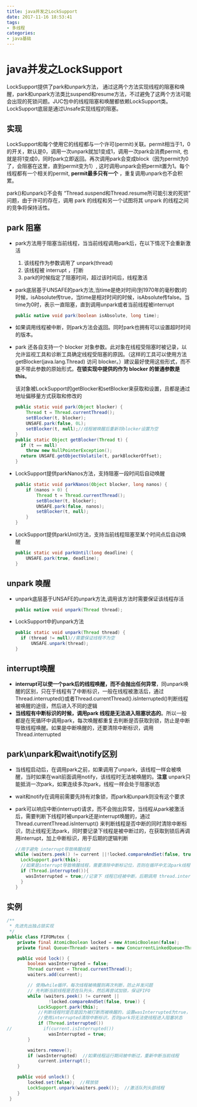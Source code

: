```yaml
---
title: java并发之LockSupport
date: 2017-11-16 18:53:41
tags:
- 多线程
categories:
- java基础
---
```


# java并发之LockSupport

LockSupport提供了park和unpark方法， 通过这两个方法实现线程的阻塞和唤醒，park和unpark方法类比suspend和resume方法，不过避免了这两个方法可能会出现的死锁问题。JUC包中的线程阻塞和唤醒都依赖LockSupport类。LockSupport底层是通过Unsafe实现线程的阻塞。

<!--more-->

## 实现

LockSupport和每个使用它的线程都与一个许可(permit)关联。permit相当于1，0的开关，默认是0，调用一次unpark就加1变成1，调用一次park会消费permit, 也就是将1变成0，同时park立即返回。再次调用park会变成block（因为permit为0了，会阻塞在这里，直到permit变为1）, 这时调用unpark会把permit置为1。每个线程都有一个相关的permit, **permit最多只有一个** ，重复调用unpark也不会积累。

park()和unpark()不会有 “Thread.suspend和Thread.resume所可能引发的死锁” 问题，由于许可的存在，调用 park 的线程和另一个试图将其 unpark 的线程之间的竞争将保持活性。

## park 阻塞

- park方法用于阻塞当前线程，当当前线程调用park后，在以下情况下会重新激活

   1. 该线程作为参数调用了 unpark(thread)
   2. 该线程被 interrupt ，打断
   3. park的时候指定了阻塞时间，超过该时间后，线程激活

- park底层基于UNSAFE的park方法,当time是绝对时间(到1970年的毫秒数)的时候，isAbsolute传true，当time是相对时间的时候，isAbsolute传false。当time为0时，表示一直阻塞，直到调用unpark或者当前线程被interrupt

  ```java
  public native void park(boolean isAbsolute, long time);
  ```

- 如果调用线程被中断，则park方法会返回。同时park也拥有可以设置超时时间的版本。

- park 还各自支持一个 blocker 对象参数。此对象在线程受阻塞时被记录，以允许监视工具和诊断工具确定线程受阻塞的原因。（这样的工具可以使用方法 getBlocker(java.lang.Thread) 访问 blocker。）建议最好使用这些形式，而不是不带此参数的原始形式。**在锁实现中提供的作为 blocker 的普通参数是 this**。

   该对象被LockSupport的getBlocker和setBlocker来获取和设置，且都是通过地址偏移量方式获取和修改的

   ```java
   public static void park(Object blocker) {
       Thread t = Thread.currentThread();
       setBlocker(t, blocker);
       UNSAFE.park(false, 0L);
       setBlocker(t, null);//线程被唤醒后重新将blocker设置为空
   }
   public static Object getBlocker(Thread t) {
     if (t == null)
       throw new NullPointerException();
     return UNSAFE.getObjectVolatile(t, parkBlockerOffset);
   }
   ```

- LockSupport提供parkNanos方法，支持阻塞一段时间后自动唤醒

   ```java
   public static void parkNanos(Object blocker, long nanos) {
       if (nanos > 0) {
           Thread t = Thread.currentThread();
           setBlocker(t, blocker);
           UNSAFE.park(false, nanos);
           setBlocker(t, null);
       }
   }
   ```

- LockSupport提供parkUntil方法，支持当前线程阻塞至某个时间点后自动唤醒

   ```java
   public static void parkUntil(long deadline) {
       UNSAFE.park(true, deadline);
   }
   ```

## unpark 唤醒

- unpark底层基于UNSAFE的unpark方法,调用该方法时需要保证该线程存活

  ```java
  public native void unpark(Thread thread);
  ```

- LockSupport中的unpark方法

  ```java
  public static void unpark(Thread thread) {
  	if (thread != null)//需要保证线程不为空
      	UNSAFE.unpark(thread);
  }
  ```

## interrupt唤醒

- **interrupt可以使一个park后的线程唤醒，而不会抛出任何异常**，同unpark唤醒的区别，只在于线程有了中断标识，一般在线程被激活后，通过Thread.interrupted()或者Thread.currentThread().isInterrupted()判断线程被唤醒的途径，然后进入不同的逻辑
- **当线程有中断标识的时候，调用park 线程是无法进入阻塞状态的**。所以一般都是在死循环中调用park，每次唤醒都重复去判断是否获取到锁，防止是中断导致线程唤醒。如果是中断唤醒的，还要清除中断标识，调用Thread.interrupted

##  park\unpark和wait\notify区别

- 当线程启动后，在调用park之前，如果调用了unpark，该线程一样会被唤醒，当时如果在wait前面调用notify，该线程时无法被唤醒的。**注意** unpark只能抵消一次park，如果连续多次park，线程一样会处于阻塞状态

- wait和notify在调用前需要先持有对象锁，而park和unpark则没有这个要求

- park可以响应中断(interrupt)请求，而不会抛出异常，当线程从park被激活后，需要判断下线程时被unpark还是interrupt唤醒的，通过Thread.currentThread.isInterrupt() 来判断线程是否中断的同时清除中断标识，防止线程无法park，同时要记录下线程是被中断过的，在获取到锁后再调用interrupt，加上中断标识，用于后期的逻辑判断

  ```java
  //用于避免 interrupt导致唤醒线程
  while (waiters.peek() != current ||!locked.compareAndSet(false, true)) {
    LockSupport.park(this);
    //如果是interrupt导致唤醒线程，需要清除中断标记位，否则在循环中无法park线程
    if (Thread.interrupted()){
      wasInterrupted = true;//记录下 线程已经被中断，后期调用 thread.interrupt()
    }
  }
  ```

## 实例

```java
/**
 * 先进先出独占锁实现
 */
public class FIFOMutex {
    private final AtomicBoolean locked = new AtomicBoolean(false);
    private final Queue<Thread> waiters = new ConcurrentLinkedQueue<Thread>();

    public void lock() {
        boolean wasInterrupted = false;
        Thread current = Thread.currentThread();
        waiters.add(current);

        // 使用while循环，每次线程被唤醒则再次判断，防止并发问题
        // 先判断当前线程是否在队列头，然后再尝试加锁，保证FIFO
        while (waiters.peek() != current ||
                !locked.compareAndSet(false, true)) {
            LockSupport.park(this);
            //判断线程时是否是因为被打断而被唤醒的，设置wasInterrupted为true，等待拿到锁后再补上中断标识
            //使用interrupted清除中断标识，否则park将无法使线程进入阻塞状态
            if (Thread.interrupted())
//            if(current.isInterrupted())
                wasInterrupted = true;
        }

        waiters.remove();
        if (wasInterrupted)  //如果线程运行期间被中断过，重新中断当前线程
            current.interrupt();
    }

    public void unlock() {
        locked.set(false);  //释放锁
        LockSupport.unpark(waiters.peek());  //激活队列头部线程
    }
 }
```